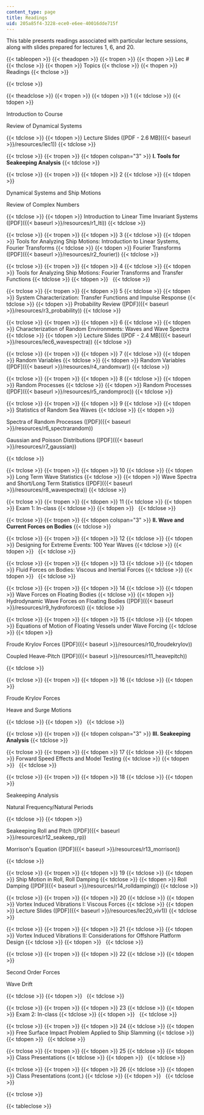 ```yaml
---
content_type: page
title: Readings
uid: 205a85f4-3228-ece0-e6ee-40016dde715f
---
```


This table presents readings associated with particular lecture sessions, along with slides prepared for lectures 1, 6, and 20.

{{< tableopen >}}
{{< theadopen >}}
{{< tropen >}}
{{< thopen >}}
Lec #
{{< thclose >}}
{{< thopen >}}
Topics
{{< thclose >}}
{{< thopen >}}
Readings
{{< thclose >}}

{{< trclose >}}

{{< theadclose >}}
{{< tropen >}}
{{< tdopen >}}
1
{{< tdclose >}}
{{< tdopen >}}


Introduction to Course

Review of Dynamical Systems


{{< tdclose >}}
{{< tdopen >}}
Lecture Slides ([PDF - 2.6 MB]({{< baseurl >}}/resources/lec1))
{{< tdclose >}}

{{< trclose >}}
{{< tropen >}}
{{< tdopen colspan="3" >}}
**I. Tools for Seakeeping Analysis**
{{< tdclose >}}

{{< trclose >}}
{{< tropen >}}
{{< tdopen >}}
2
{{< tdclose >}}
{{< tdopen >}}


Dynamical Systems and Ship Motions

Review of Complex Numbers


{{< tdclose >}}
{{< tdopen >}}
Introduction to Linear Time Invariant Systems ([PDF]({{< baseurl >}}/resources/r1_lti))
{{< tdclose >}}

{{< trclose >}}
{{< tropen >}}
{{< tdopen >}}
3
{{< tdclose >}}
{{< tdopen >}}
Tools for Analyzing Ship Motions: Introduction to Linear Systems, Fourier Transforms
{{< tdclose >}}
{{< tdopen >}}
Fourier Transforms ([PDF]({{< baseurl >}}/resources/r2_fourier))
{{< tdclose >}}

{{< trclose >}}
{{< tropen >}}
{{< tdopen >}}
4
{{< tdclose >}}
{{< tdopen >}}
Tools for Analyzing Ship Motions: Fourier Transforms and Transfer Functions
{{< tdclose >}}
{{< tdopen >}}
 
{{< tdclose >}}

{{< trclose >}}
{{< tropen >}}
{{< tdopen >}}
5
{{< tdclose >}}
{{< tdopen >}}
System Characterization: Transfer Functions and Impulse Response
{{< tdclose >}}
{{< tdopen >}}
Probability Review ([PDF]({{< baseurl >}}/resources/r3_probability))
{{< tdclose >}}

{{< trclose >}}
{{< tropen >}}
{{< tdopen >}}
6
{{< tdclose >}}
{{< tdopen >}}
Characterization of Random Environments: Waves and Wave Spectra
{{< tdclose >}}
{{< tdopen >}}
Lecture Slides ([PDF - 2.4 MB]({{< baseurl >}}/resources/lec6_wavespectra))
{{< tdclose >}}

{{< trclose >}}
{{< tropen >}}
{{< tdopen >}}
7
{{< tdclose >}}
{{< tdopen >}}
Random Variables
{{< tdclose >}}
{{< tdopen >}}
Random Variables ([PDF]({{< baseurl >}}/resources/r4_randomvar))
{{< tdclose >}}

{{< trclose >}}
{{< tropen >}}
{{< tdopen >}}
8
{{< tdclose >}}
{{< tdopen >}}
Random Processes
{{< tdclose >}}
{{< tdopen >}}
Random Processes ([PDF]({{< baseurl >}}/resources/r5_randomproc))
{{< tdclose >}}

{{< trclose >}}
{{< tropen >}}
{{< tdopen >}}
9
{{< tdclose >}}
{{< tdopen >}}
Statistics of Random Sea Waves
{{< tdclose >}}
{{< tdopen >}}


Spectra of Random Processes ([PDF]({{< baseurl >}}/resources/r6_spectrarandom))

Gaussian and Poisson Distributions ([PDF]({{< baseurl >}}/resources/r7_gaussian))


{{< tdclose >}}

{{< trclose >}}
{{< tropen >}}
{{< tdopen >}}
10
{{< tdclose >}}
{{< tdopen >}}
Long Term Wave Statistics
{{< tdclose >}}
{{< tdopen >}}
Wave Spectra and Short/Long Term Statistics ([PDF]({{< baseurl >}}/resources/r8_wavespectra))
{{< tdclose >}}

{{< trclose >}}
{{< tropen >}}
{{< tdopen >}}
11
{{< tdclose >}}
{{< tdopen >}}
Exam 1: In-class
{{< tdclose >}}
{{< tdopen >}}
 
{{< tdclose >}}

{{< trclose >}}
{{< tropen >}}
{{< tdopen colspan="3" >}}
**II. Wave and Current Forces on Bodies**
{{< tdclose >}}

{{< trclose >}}
{{< tropen >}}
{{< tdopen >}}
12
{{< tdclose >}}
{{< tdopen >}}
Designing for Extreme Events: 100 Year Waves
{{< tdclose >}}
{{< tdopen >}}
 
{{< tdclose >}}

{{< trclose >}}
{{< tropen >}}
{{< tdopen >}}
13
{{< tdclose >}}
{{< tdopen >}}
Fluid Forces on Bodies: Viscous and Inertial Forces
{{< tdclose >}}
{{< tdopen >}}
 
{{< tdclose >}}

{{< trclose >}}
{{< tropen >}}
{{< tdopen >}}
14
{{< tdclose >}}
{{< tdopen >}}
Wave Forces on Floating Bodies
{{< tdclose >}}
{{< tdopen >}}
Hydrodynamic Wave Forces on Floating Bodies ([PDF]({{< baseurl >}}/resources/r9_hydroforces))
{{< tdclose >}}

{{< trclose >}}
{{< tropen >}}
{{< tdopen >}}
15
{{< tdclose >}}
{{< tdopen >}}
Equations of Motion of Floating Vessels under Wave Forcing
{{< tdclose >}}
{{< tdopen >}}


Froude Krylov Forces ([PDF]({{< baseurl >}}/resources/r10_froudekrylov))

Coupled Heave-Pitch ([PDF]({{< baseurl >}}/resources/r11_heavepitch))


{{< tdclose >}}

{{< trclose >}}
{{< tropen >}}
{{< tdopen >}}
16
{{< tdclose >}}
{{< tdopen >}}


Froude Krylov Forces

Heave and Surge Motions


{{< tdclose >}}
{{< tdopen >}}
 
{{< tdclose >}}

{{< trclose >}}
{{< tropen >}}
{{< tdopen colspan="3" >}}
**III. Seakeeping Analysis**
{{< tdclose >}}

{{< trclose >}}
{{< tropen >}}
{{< tdopen >}}
17
{{< tdclose >}}
{{< tdopen >}}
Forward Speed Effects and Model Testing
{{< tdclose >}}
{{< tdopen >}}
 
{{< tdclose >}}

{{< trclose >}}
{{< tropen >}}
{{< tdopen >}}
18
{{< tdclose >}}
{{< tdopen >}}


Seakeeping Analysis

Natural Frequency/Natural Periods


{{< tdclose >}}
{{< tdopen >}}


Seakeeping Roll and Pitch ([PDF]({{< baseurl >}}/resources/r12_seakeep_rp))

Morrison's Equation ([PDF]({{< baseurl >}}/resources/r13_morrison))


{{< tdclose >}}

{{< trclose >}}
{{< tropen >}}
{{< tdopen >}}
19
{{< tdclose >}}
{{< tdopen >}}
Ship Motion in Roll, Roll Damping
{{< tdclose >}}
{{< tdopen >}}
Roll Damping ([PDF]({{< baseurl >}}/resources/r14_rolldamping))
{{< tdclose >}}

{{< trclose >}}
{{< tropen >}}
{{< tdopen >}}
20
{{< tdclose >}}
{{< tdopen >}}
Vortex Induced Vibrations I: Viscous Forces
{{< tdclose >}}
{{< tdopen >}}
Lecture Slides ([PDF]({{< baseurl >}}/resources/lec20_viv1))
{{< tdclose >}}

{{< trclose >}}
{{< tropen >}}
{{< tdopen >}}
21
{{< tdclose >}}
{{< tdopen >}}
Vortex Induced Vibrations II: Considerations for Offshore Platform Design
{{< tdclose >}}
{{< tdopen >}}
 
{{< tdclose >}}

{{< trclose >}}
{{< tropen >}}
{{< tdopen >}}
22
{{< tdclose >}}
{{< tdopen >}}


Second Order Forces

Wave Drift


{{< tdclose >}}
{{< tdopen >}}
 
{{< tdclose >}}

{{< trclose >}}
{{< tropen >}}
{{< tdopen >}}
23
{{< tdclose >}}
{{< tdopen >}}
Exam 2: In-class
{{< tdclose >}}
{{< tdopen >}}
 
{{< tdclose >}}

{{< trclose >}}
{{< tropen >}}
{{< tdopen >}}
24
{{< tdclose >}}
{{< tdopen >}}
Free Surface Impact Problem Applied to Ship Slamming
{{< tdclose >}}
{{< tdopen >}}
 
{{< tdclose >}}

{{< trclose >}}
{{< tropen >}}
{{< tdopen >}}
25
{{< tdclose >}}
{{< tdopen >}}
Class Presentations
{{< tdclose >}}
{{< tdopen >}}
 
{{< tdclose >}}

{{< trclose >}}
{{< tropen >}}
{{< tdopen >}}
26
{{< tdclose >}}
{{< tdopen >}}
Class Presentations (cont.)
{{< tdclose >}}
{{< tdopen >}}
 
{{< tdclose >}}

{{< trclose >}}

{{< tableclose >}}